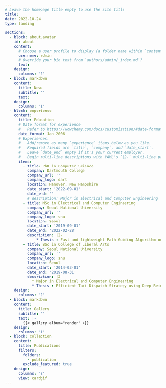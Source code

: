 ```yaml
---
# Leave the homepage title empty to use the site title
title:
date: 2022-10-24
type: landing

sections:
  - block: about.avatar
    id: about
    content:
      # Choose a user profile to display (a folder name within `content/authors/`)
      username: admin
      # Override your bio text from `authors/admin/_index.md`?
      text:
    design:
      columns: '2'
  - block: markdown
    content:
      title: News
      subtitle: ''
      text: 
    design:
      columns: '1'
  - block: experience
    content:
      title: Education
      # Date format for experience
      #   Refer to https://wowchemy.com/docs/customization/#date-format
      date_format: Jan 2006
      # Experiences.
      #   Add/remove as many `experience` items below as you like.
      #   Required fields are `title`, `company`, and `date_start`.
      #   Leave `date_end` empty if it's your current employer.
      #   Begin multi-line descriptions with YAML's `|2-` multi-line prefix.
      items:
        - title: PhD in Computer Science
          company: Dartmouth College
          company_url: ''
          company_logo: dart
          location: Hanover, New Hampshire
          date_start: '2022-09-01'
          date_end: ''
          # description: Major in Electrical and Computer Engineering
        - title: MSc in Electrical and Computer Engineering
          company: Seoul National University
          company_url: ''
          company_logo: snu
          location: Seoul
          date_start: '2019-09-01'
          date_end: '2022-02-28'
          description: |2-
              * Thesis : Fast and lightweight Path Guiding Algorithm on GPU
        - title: BSc in College of Liberal Arts
          company: Seoul National University
          company_url: ''
          company_logo: snu
          location: Seoul
          date_start: '2014-03-01'
          date_end: '2019-08-31'
          description: |2-
            * Major in Electrical and Computer Engineering
            * Thesis : Efficient Taxi Dispatch Strategy using Deep Reinforcement Learning
    design:
      columns: '2'
  - block: markdown
    content:
      title: Gallery
      subtitle: ''
      text: |-
        {{< gallery album="render" >}}
    design:
      columns: '1'
  - block: collection
    content:
      title: Publications
      filters:
        folders:
          - publication
        exclude_featured: true
    design:
      columns: '2'
      view: cardgif
---
```

